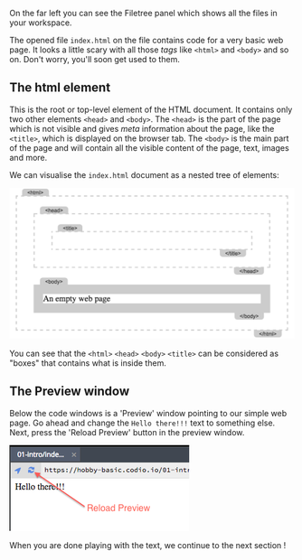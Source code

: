 On the far left you can see the Filetree panel which shows all the files in your workspace.

The opened file `index.html` on the file contains code for a very basic web page. It looks a little scary with all those *tags* like `<html>` and `<body>` and so on. Don't worry, you'll soon get used to them. 

## The html element
This is the root or top-level element of the HTML document. It contains only two other elements `<head>` and `<body>`. The `<head>` is the part of the page which is not visible and gives *meta* information about the page, like the `<title>`, which is displayed on the browser tab. The `<body>` is the main part of the page and will contain all the visible content of the page, text, images and more.

We can visualise the `index.html` document as a nested tree of elements:

![](.guides/img/iframe1.png)

You can see that the `<html>` `<head>` `<body>` `<title>` can be considered as "boxes" that contains what is inside them. 

## The Preview window
Below the code windows is a 'Preview' window pointing to our simple web page. Go ahead and change the `Hello there!!!` text to something else. Next, press the 'Reload Preview' button in the preview window.

![](.guides/img/reload.png)

When you are done playing with the text, we continue to the next section !



